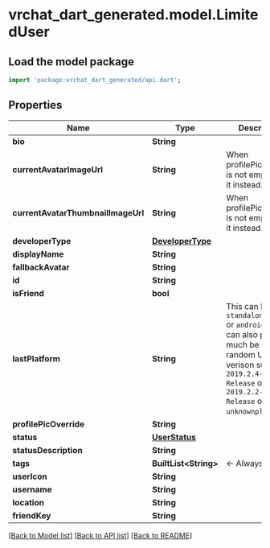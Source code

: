 # vrchat_dart_generated.model.LimitedUser

## Load the model package
```dart
import 'package:vrchat_dart_generated/api.dart';
```

## Properties
Name | Type | Description | Notes
------------ | ------------- | ------------- | -------------
**bio** | **String** |  | [optional] 
**currentAvatarImageUrl** | **String** | When profilePicOverride is not empty, use it instead. | 
**currentAvatarThumbnailImageUrl** | **String** | When profilePicOverride is not empty, use it instead. | 
**developerType** | [**DeveloperType**](DeveloperType.md) |  | 
**displayName** | **String** |  | 
**fallbackAvatar** | **String** |  | 
**id** | **String** |  | 
**isFriend** | **bool** |  | 
**lastPlatform** | **String** | This can be `standalonewindows` or `android`, but can also pretty much be any random Unity verison such as `2019.2.4-801-Release` or `2019.2.2-772-Release` or even `unknownplatform`. | 
**profilePicOverride** | **String** |  | 
**status** | [**UserStatus**](UserStatus.md) |  | 
**statusDescription** | **String** |  | 
**tags** | **BuiltList&lt;String&gt;** | <- Always empty. | 
**userIcon** | **String** |  | 
**username** | **String** |  | 
**location** | **String** |  | [optional] 
**friendKey** | **String** |  | [optional] 

[[Back to Model list]](../README.md#documentation-for-models) [[Back to API list]](../README.md#documentation-for-api-endpoints) [[Back to README]](../README.md)


